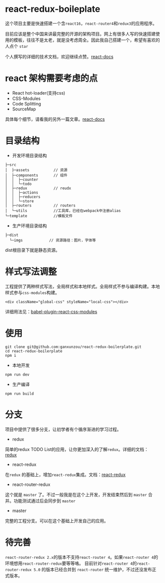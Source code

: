 # react-redux-boileplate
这个项目主要是快速搭建一个含`react16`，`react-router4`和`redux3`的应用程序。

目前应该是整个中国来讲最完整的开源的架构项目。网上有很多人写的快速搭建使用的模板，往往不是太老，就是没考虑周全。因此我自己搭建一个，希望有喜欢的人点个 `star`

个人撰写的详细的技术文档，欢迎继续点赞。[react-docs](https://github.com/ganxunzou/react-docs)

# react 架构需要考虑的点
- React hot-loader(支持css)
- CSS-Modules
- Code Splitting
- SourceMap

具体每个细节，请看我的另外一篇文章。[react-docs](https://github.com/ganxunzou/react-docs)


# 目录结构
- 开发环境目录结构
```JS
├─src
│  ├─assets           // 资源
│  ├─components       // 组件
│  │  ├─counter
│  │  └─todo    
│  ├─redux            // reudx
│  │  ├─actions
│  │  ├─reducers
│  │  └─store
│  ├─routers          // routers
│  └─utils            //工具库，已经在webpack中注册alias
└─template            //模板文件

```

- 生产环境目录结构
```
├─dist
  └─imgs            // 资源路径：图片，字体等
```
dist根目录下就是静态资源。

# 样式写法调整
工程提供了两种样式写法，全局样式和本地样式。全局样式不参与编译构建。本地样式参与`css-modules`构建。
```
<div className="global-css" styleName="local-css"></div>
```
详细用法见：[babel-plugin-react-css-modules](https://github.com/gajus/babel-plugin-react-css-modules)


# 使用
 ```
 git clone git@github.com:ganxunzou/react-redux-boilerplate.git
 cd react-redux-boilerplate
 npm i
 ```
 - 本地开发
 ```
 npm run dev
 ```

- 生产编译
 ```
 npm run build
 ```

# 分支
项目中提供了很多分支，让初学者有个循序渐进的学习过程。

- redux

简单的redux TODO List的应用，让你更加深入的了解`redux`。详细的文档：[redux](https://github.com/ganxunzou/react-docs/blob/master/techstack/redux.md)

- react-redux

在`redux` 的基础上，增加`react-redux`集成。文档：[react-redux](https://github.com/ganxunzou/react-docs/blob/master/techstack/react-redux.md)

- react-router-redux

这个就是 `master` 了。不过一般我是在这个上开发，开发结束然后到 `master` 合并。功能测试通过后会同步到 `master` 

- master

完整的工程分支。可以在这个基础上开发自己的应用。


# 待完善
`react-router-redux 2.x`的版本不支持`react-router 4`。如果`react-router 4`的环境想用`react-router-redux`要等等咯。 目前针对`react-router 4`的`react-router-redux 5.0` 的版本已经合并到 `react-router` 统一维护，不过还没发布正式版本。
